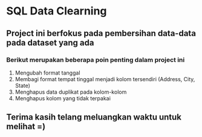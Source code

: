 # SQL Data Clearning

## Project ini berfokus pada pembersihan data-data pada dataset yang ada

### Berikut merupakan beberapa poin penting dalam project ini
1. Mengubah format tanggal
2. Membagi format tempat tinggal menjadi kolom tersendiri (Address, City, State)
3. Menghapus data duplikat pada kolom-kolom
4. Menghapus kolom yang tidak terpakai

## Terima kasih telang meluangkan waktu untuk melihat =)
